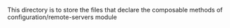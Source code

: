 This directory is to store the files that declare the composable methods of configuration/remote-servers module